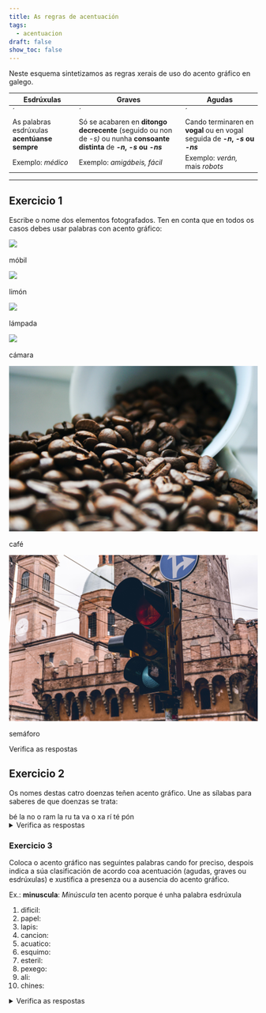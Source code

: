 ```yaml
---
title: As regras de acentuación
tags:
  - acentuacion
draft: false
show_toc: false
---
```

Neste esquema sintetizamos as regras xerais de uso do acento gráfico en galego.

| Esdrúxulas                                                               | Graves                                                                                                                           | Agudas                                                                          |
| ------------------------------------------------------------------------ | -------------------------------------------------------------------------------------------------------------------------------- | ------------------------------------------------------------------------------- |
| <e-tag color=2>´</e-tag><e-tag color=1>*</e-tag><e-tag color=1>*</e-tag> | <e-tag color=1>*</e-tag><e-tag color=2>´</e-tag><e-tag color=1>*</e-tag>                                                         | <e-tag color=1>*</e-tag><e-tag color=1>*</e-tag><e-tag color=2>´</e-tag>        |
| As palabras esdrúxulas **acentúanse sempre**                             | Só se acabaren en **ditongo decrecente** (seguido ou non de *\-s)* ou nunha **consoante distinta** de ***\-n*, *\-s* ou *\-ns*** | Cando terminaren en **vogal** ou en vogal seguida de ***\-n*, *\-s* ou *\-ns*** |
| Exemplo: *médico*                                                        | Exemplo: *amigábeis,* *fácil*                                                                                                    | Exemplo: *verán,* mais *robots*                                                 |

- - -

## Exercicio 1

Escribe o nome dos elementos fotografados. Ten en conta que en todos os casos
debes usar palabras con acento gráfico:

![](/img/móbil.jpg)

<e-answer> móbil </e-answer>

![](/img/limón.jpg)

<e-answer> limón </e-answer>

![](/img/lámpada.jpg)

<e-answer> lámpada </e-answer>

![](/img/cámara.jpg)

<e-answer> cámara </e-answer>

![](/img/café.jpg)

<e-answer> café </e-answer>

![](/img/semáforo.jpg)

<e-answer> semáforo </e-answer>

<e-validate>Verifica as respostas</e-validate>

## Exercicio 2

Os nomes destas catro doenzas teñen acento gráfico. Une as sílabas para saberes
de que doenzas se trata:

<e-layout>
<e-tag color=3>bé</e-tag>
<e-tag color=4>la</e-tag>
<e-tag color=1>no</e-tag>
<e-tag color=4>o</e-tag>
<e-tag color=2>ram</e-tag>
<e-tag color=3>la</e-tag>
<e-tag color=3>ru</e-tag>
<e-tag color=1>ta</e-tag>
<e-tag color=4>va</e-tag>
<e-tag color=3>o</e-tag>
<e-tag color=2>xa</e-tag>
<e-tag color=4>rí</e-tag>
<e-tag color=1>té</e-tag>
<e-tag color=2>pón</e-tag>

</e-layout>

<details>

<summary>Verifica as respostas</summary>

1. <e-tag color=1>té</e-tag><e-tag color=1>ta</e-tag><e-tag color=1>no</e-tag>
2. <e-tag color=2>xa</e-tag><e-tag color=2>ram</e-tag><e-tag color=2>pón</e-tag>
3. <e-tag color=3>ru</e-tag><e-tag color=3>bé</e-tag><e-tag color=3>o</e-tag><e-tag color=3>la</e-tag>
4. <e-tag color=4>va</e-tag><e-tag color=4>rí</e-tag><e-tag color=4>o</e-tag><e-tag color=4>la</e-tag>

</details>

### Exercicio 3

Coloca o acento gráfico nas seguintes palabras cando for preciso, despois indica a
súa clasificación de acordo coa acentuación (agudas, graves ou esdrúxulas) e
xustifica a presenza ou a ausencia do acento gráfico.

Ex.: **minuscula**: *Minúscula* ten acento porque é unha palabra esdrúxula

1. dificil:
2. papel:
3. lapis:
4. cancion:
5. acuatico:
6. esquimo:
7. esteril:
8. pexego:
9. ali:
10. chines:

<details> <summary>Verifica as respostas</summary>

1. **difícil**: *Difícil* ten acento porque é unha palabra grave que acaba en consoante *\-l.*
2. **papel**: *Papel* non se acentúa porque é unha palabra aguda que acaba nunha consoante diferente de *\-n, -s* ou *\-ns.* 
3. **lapis**: *Lapis* non ten acento gráfico porque é unha palabra grave que acaba en consoante *\-s.*
4. **canción**: *Canción* acentúase porque é unha palabra aguda que acaba en *\-n.*
5. **acuático**: *Acuático* ten acento porque é unha palabra esdrúxula.
6. **esquimó**: *Esquimó* acentúase porque é unha palabra aguda terminada en vogal.
7. **estéril**: *Estéril* ten acento porque é unha palabra grave que termina en consoante *\-l.*
8. **pexego**: *Pexego* non se acentúa porque é unha palabra grave que acaba en vogal. 
9. **alí**: *Alí* ten acento porque é unha palabra aguda que acaba en vogal. 
10. **chinés**: *Chinés* acentúase porque é unha palabra aguda que acaba en consoante *\-s.*

</details>
